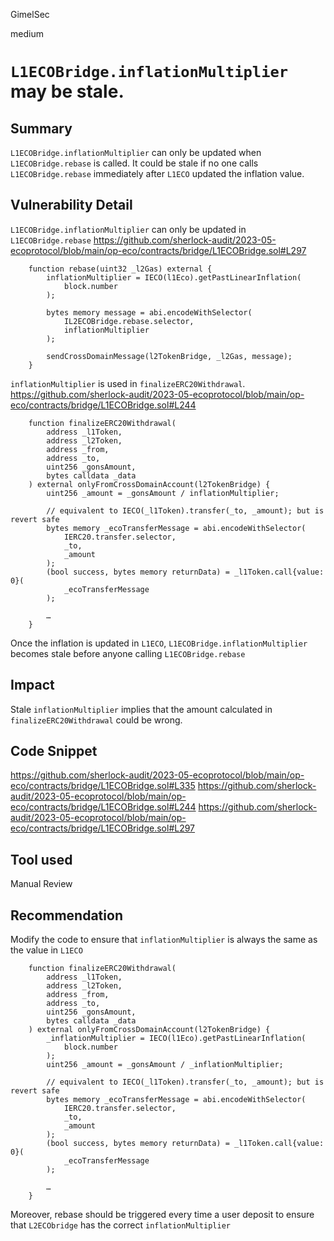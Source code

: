 GimelSec

medium

# `L1ECOBridge.inflationMultiplier` may be stale.

## Summary

`L1ECOBridge.inflationMultiplier` can only be updated when `L1ECOBridge.rebase` is called. It could be stale if no one calls `L1ECOBridge.rebase` immediately after `L1ECO` updated the inflation value.

## Vulnerability Detail

`L1ECOBridge.inflationMultiplier` can only be updated in `L1ECOBridge.rebase`
https://github.com/sherlock-audit/2023-05-ecoprotocol/blob/main/op-eco/contracts/bridge/L1ECOBridge.sol#L297
```solidity
    function rebase(uint32 _l2Gas) external {
        inflationMultiplier = IECO(l1Eco).getPastLinearInflation(
            block.number
        );

        bytes memory message = abi.encodeWithSelector(
            IL2ECOBridge.rebase.selector,
            inflationMultiplier
        );

        sendCrossDomainMessage(l2TokenBridge, _l2Gas, message);
    }
```

`inflationMultiplier` is used in `finalizeERC20Withdrawal`.
https://github.com/sherlock-audit/2023-05-ecoprotocol/blob/main/op-eco/contracts/bridge/L1ECOBridge.sol#L244
```solidity
    function finalizeERC20Withdrawal(
        address _l1Token,
        address _l2Token,
        address _from,
        address _to,
        uint256 _gonsAmount,
        bytes calldata _data
    ) external onlyFromCrossDomainAccount(l2TokenBridge) {
        uint256 _amount = _gonsAmount / inflationMultiplier;

        // equivalent to IECO(_l1Token).transfer(_to, _amount); but is revert safe
        bytes memory _ecoTransferMessage = abi.encodeWithSelector(
            IERC20.transfer.selector,
            _to,
            _amount
        );
        (bool success, bytes memory returnData) = _l1Token.call{value: 0}(
            _ecoTransferMessage
        );

        …
    }
```

Once the inflation is updated in `L1ECO`, `L1ECOBridge.inflationMultiplier` becomes stale before anyone calling `L1ECOBridge.rebase`


## Impact

Stale `inflationMultiplier` implies that the amount calculated in `finalizeERC20Withdrawal` could be wrong.

## Code Snippet

https://github.com/sherlock-audit/2023-05-ecoprotocol/blob/main/op-eco/contracts/bridge/L1ECOBridge.sol#L335
https://github.com/sherlock-audit/2023-05-ecoprotocol/blob/main/op-eco/contracts/bridge/L1ECOBridge.sol#L244
https://github.com/sherlock-audit/2023-05-ecoprotocol/blob/main/op-eco/contracts/bridge/L1ECOBridge.sol#L297


## Tool used

Manual Review

## Recommendation

Modify the code to ensure that `inflationMultiplier` is always the same as the value in `L1ECO`
```solidity
    function finalizeERC20Withdrawal(
        address _l1Token,
        address _l2Token,
        address _from,
        address _to,
        uint256 _gonsAmount,
        bytes calldata _data
    ) external onlyFromCrossDomainAccount(l2TokenBridge) {
        _inflationMultiplier = IECO(l1Eco).getPastLinearInflation(
            block.number
        );
        uint256 _amount = _gonsAmount / _inflationMultiplier;

        // equivalent to IECO(_l1Token).transfer(_to, _amount); but is revert safe
        bytes memory _ecoTransferMessage = abi.encodeWithSelector(
            IERC20.transfer.selector,
            _to,
            _amount
        );
        (bool success, bytes memory returnData) = _l1Token.call{value: 0}(
            _ecoTransferMessage
        );

        …
    }
```

Moreover, rebase should be triggered every time a user deposit to ensure that `L2ECObridge` has the correct  `inflationMultiplier`
